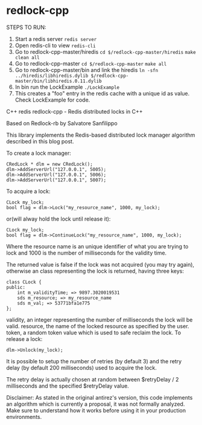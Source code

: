 redlock-cpp
===========

STEPS TO RUN:
1. Start a redis server
    `redis server`
2. Open redis-cli to view
    `redis-cli`
3. Go to redlock-cpp-master/hiredis
    `cd $/redlock-cpp-master/hiredis`
    `make clean all`
4. Go to redlock-cpp-master
    `cd $/redlock-cpp-master`
    `make all`
5. Go to redlock-cpp-master/bin and link the hiredis
    `ln -sfn ../hiredis/libhiredis.dylib $/redlock-cpp-master/bin/libhiredis.0.11.dylib`
6. In bin run the LockExample
    `./LockExample`
7. This creates a "foo" entry in the redis cache with a unique id as value.
   Check LockExample for code.

C++ redis
redlock-cpp - Redis distributed locks in C++

Based on Redlock-rb by Salvatore Sanfilippo

This library implements the Redis-based distributed lock manager algorithm described in this blog post.

To create a lock manager:

    CRedLock * dlm = new CRedLock();
    dlm->AddServerUrl("127.0.0.1", 5005);
    dlm->AddServerUrl("127.0.0.1", 5006);
    dlm->AddServerUrl("127.0.0.1", 5007);

To acquire a lock:

    CLock my_lock;
    bool flag = dlm->Lock("my_resource_name", 1000, my_lock);
or(will alway hold the lock until release it):

    CLock my_lock;
    bool flag = dlm->ContinueLock("my_resource_name", 1000, my_lock);

Where the resource name is an unique identifier of what you are trying to lock and 1000 is the number of milliseconds for the validity time.

The returned value is false if the lock was not acquired (you may try again), otherwise an class representing the lock is returned, having three keys:

    class CLock {
    public:
        int m_validityTime; => 9897.3020019531 
        sds m_resource; => my_resource_name
        sds m_val; => 53771bfa1e775 
    };

validity, an integer representing the number of milliseconds the lock will be valid.
resource, the name of the locked resource as specified by the user.
token, a random token value which is used to safe reclaim the lock.
To release a lock:

    dlm->Unlock(my_lock);
    
It is possible to setup the number of retries (by default 3) and the retry delay (by default 200 milliseconds) used to acquire the lock.

The retry delay is actually chosen at random between $retryDelay / 2 milliseconds and the specified $retryDelay value.

Disclaimer: As stated in the original antirez's version, this code implements an algorithm which is currently a proposal, it was not formally analyzed. Make sure to understand how it works before using it in your production environments.
